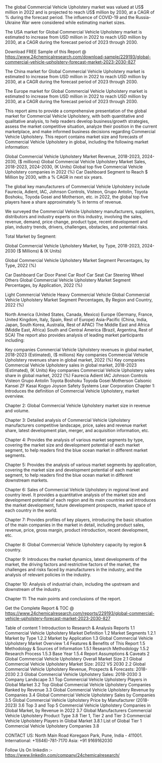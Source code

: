 The global Commercial Vehicle Upholstery market was valued at US$ million in 2022 and is projected to reach US$ million by 2030, at a CAGR of % during the forecast period. The influence of COVID-19 and the Russia-Ukraine War were considered while estimating market sizes.

The USA market for Global Commercial Vehicle Upholstery   market is estimated to increase from USD million in 2022 to reach USD million by 2030, at a CAGR during the forecast period of 2023 through 2030.

Download FREE Sample of this Report @ https://www.24chemicalresearch.com/download-sample/229193/global-commercial-vehicle-upholstery-forecast-market-2023-2030-827

The China market for Global Commercial Vehicle Upholstery  market is estimated to increase from USD million in 2022 to reach USD million by 2030, at a CAGR during the forecast period of 2023 through 2030.

The Europe market for Global Commercial Vehicle Upholstery   market is estimated to increase from USD million in 2022 to reach USD million by 2030, at a CAGR during the forecast period of 2023 through 2030.

This report aims to provide a comprehensive presentation of the global market for Commercial Vehicle Upholstery, with both quantitative and qualitative analysis, to help readers develop business/growth strategies, assess the market competitive situation, analyze their position in the current marketplace, and make informed business decisions regarding Commercial Vehicle Upholstery. This report contains market size and forecasts of Commercial Vehicle Upholstery in global, including the following market information:

Global Commercial Vehicle Upholstery Market Revenue, 2018-2023, 2024-2030, ($ millions)
Global Commercial Vehicle Upholstery Market Sales, 2018-2023, 2024-2030, (K Units)
Global top five Commercial Vehicle Upholstery companies in 2022 (%)
Car Dashboard Segment to Reach $ Million by 2030, with a % CAGR in next six years.

The global key manufacturers of Commercial Vehicle Upholstery include Faurecia, Adient, IAC, Johnson Controls, Visteon, Grupo Antolin, Toyota Boshoku, Toyoda Gosei and Motherson, etc. in 2022, the global top five players have a share approximately % in terms of revenue.

We surveyed the Commercial Vehicle Upholstery manufacturers, suppliers, distributors and industry experts on this industry, involving the sales, revenue, demand, price change, product type, recent development and plan, industry trends, drivers, challenges, obstacles, and potential risks.

Total Market by Segment:

Global Commercial Vehicle Upholstery Market, by Type, 2018-2023, 2024-2030 ($ Millions) & (K Units)

Global Commercial Vehicle Upholstery Market Segment Percentages, by Type, 2022 (%)

Car Dashboard
Car Door Panel
Car Roof
Car Seat
Car Steering Wheel
Others
Global Commercial Vehicle Upholstery Market Segment Percentages, by Application, 2022 (%)

Light Commercial Vehicle
Heavy Commercial Vehicle
Global Commercial Vehicle Upholstery Market Segment Percentages, By Region and Country, 2022 (%)

North America (United States, Canada, Mexico)
Europe (Germany, France, United Kingdom, Italy, Spain, Rest of Europe)
Asia-Pacific (China, India, Japan, South Korea, Australia, Rest of APAC)
The Middle East and Africa (Middle East, Africa)
South and Central America (Brazil, Argentina, Rest of SCA)
The report also provides analysis of leading market participants including:

Key companies Commercial Vehicle Upholstery revenues in global market, 2018-2023 (Estimated), ($ millions)
Key companies Commercial Vehicle Upholstery revenues share in global market, 2022 (%)
Key companies Commercial Vehicle Upholstery sales in global market, 2018-2023 (Estimated), (K Units)
Key companies Commercial Vehicle Upholstery sales share in global market, 2022 (%)
Faurecia
Adient
IAC
Johnson Controls
Visteon
Grupo Antolin
Toyota Boshoku
Toyoda Gosei
Motherson
Calsonic Kansei
ZF
Kasai Kogyo
Joyson Safety Systems
Lear Corporation
Chapter 1: Introduces the definition of Commercial Vehicle Upholstery, market overview.

Chapter 2: Global Commercial Vehicle Upholstery market size in revenue and volume.

Chapter 3: Detailed analysis of Commercial Vehicle Upholstery manufacturers competitive landscape, price, sales and revenue market share, latest development plan, merger, and acquisition information, etc.

Chapter 4: Provides the analysis of various market segments by type, covering the market size and development potential of each market segment, to help readers find the blue ocean market in different market segments.

Chapter 5: Provides the analysis of various market segments by application, covering the market size and development potential of each market segment, to help readers find the blue ocean market in different downstream markets.

Chapter 6: Sales of Commercial Vehicle Upholstery in regional level and country level. It provides a quantitative analysis of the market size and development potential of each region and its main countries and introduces the market development, future development prospects, market space of each country in the world.

Chapter 7: Provides profiles of key players, introducing the basic situation of the main companies in the market in detail, including product sales, revenue, price, gross margin, product introduction, recent development, etc.

Chapter 8: Global Commercial Vehicle Upholstery capacity by region & country.

Chapter 9: Introduces the market dynamics, latest developments of the market, the driving factors and restrictive factors of the market, the challenges and risks faced by manufacturers in the industry, and the analysis of relevant policies in the industry.

Chapter 10: Analysis of industrial chain, including the upstream and downstream of the industry.

Chapter 11: The main points and conclusions of the report.

Get the Complete Report & TOC @ https://www.24chemicalresearch.com/reports/229193/global-commercial-vehicle-upholstery-forecast-market-2023-2030-827

Table of content
1 Introduction to Research & Analysis Reports
1.1 Commercial Vehicle Upholstery Market Definition
1.2 Market Segments
1.2.1 Market by Type
1.2.2 Market by Application
1.3 Global Commercial Vehicle Upholstery Market Overview
1.4 Features & Benefits of This Report
1.5 Methodology & Sources of Information
1.5.1 Research Methodology
1.5.2 Research Process
1.5.3 Base Year
1.5.4 Report Assumptions & Caveats
2 Global Commercial Vehicle Upholstery Overall Market Size
2.1 Global Commercial Vehicle Upholstery Market Size: 2022 VS 2030
2.2 Global Commercial Vehicle Upholstery Revenue, Prospects & Forecasts: 2018-2030
2.3 Global Commercial Vehicle Upholstery Sales: 2018-2030
3 Company Landscape
3.1 Top Commercial Vehicle Upholstery Players in Global Market
3.2 Top Global Commercial Vehicle Upholstery Companies Ranked by Revenue
3.3 Global Commercial Vehicle Upholstery Revenue by Companies
3.4 Global Commercial Vehicle Upholstery Sales by Companies
3.5 Global Commercial Vehicle Upholstery Price by Manufacturer (2018-2023)
3.6 Top 3 and Top 5 Commercial Vehicle Upholstery Companies in Global Market, by Revenue in 2022
3.7 Global Manufacturers Commercial Vehicle Upholstery Product Type
3.8 Tier 1, Tier 2 and Tier 3 Commercial Vehicle Upholstery Players in Global Market
3.8.1 List of Global Tier 1 Commercial Vehicle Upholstery Companies
3.8

CONTACT US:
North Main Road Koregaon Park, Pune, India - 411001.
International: +1(646)-781-7170
Asia: +91 9169162030

Follow Us On linkedin :- https://www.linkedin.com/company/24chemicalresearch/
